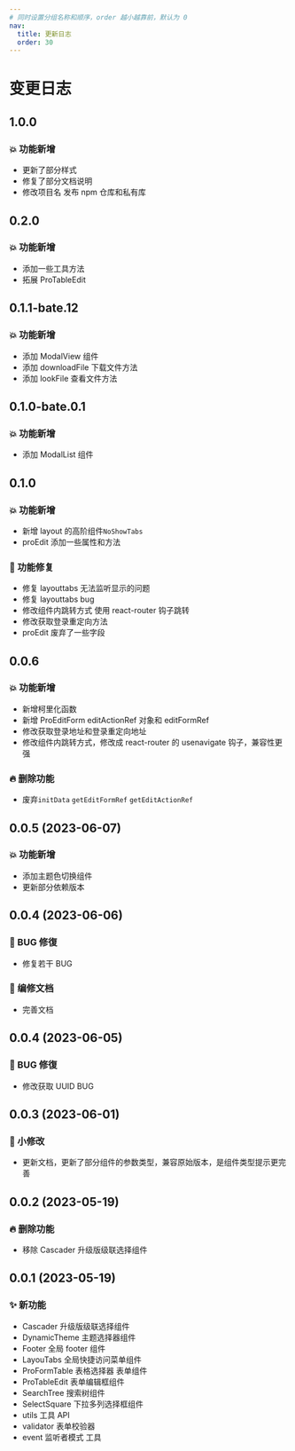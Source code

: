 ```yaml
---
# 同时设置分组名称和顺序，order 越小越靠前，默认为 0
nav:
  title: 更新日志
  order: 30
---
```


# 变更日志

## 1.0.0

### 💥 功能新增

- 更新了部分样式
- 修复了部分文档说明
- 修改项目名 发布 npm 仓库和私有库

## 0.2.0

### 💥 功能新增

- 添加一些工具方法
- 拓展 ProTableEdit

## 0.1.1-bate.12

### 💥 功能新增

- 添加 ModalView 组件
- 添加 downloadFile 下载文件方法
- 添加 lookFile 查看文件方法

## 0.1.0-bate.0.1

### 💥 功能新增

- 添加 ModalList 组件

## 0.1.0

### 💥 功能新增

- 新增 layout 的高阶组件`NoShowTabs`
- proEdit 添加一些属性和方法

### 🐛 功能修复

- 修复 layouttabs 无法监听显示的问题
- 修复 layouttabs bug
- 修改组件内跳转方式 使用 react-router 钩子跳转
- 修改获取登录重定向方法
- proEdit 废弃了一些字段

## 0.0.6

### 💥 功能新增

- 新增柯里化函数
- 新增 ProEditForm editActionRef 对象和 editFormRef
- 修改获取登录地址和登录重定向地址
- 修改组件内跳转方式，修改成 react-router 的 usenavigate 钩子，兼容性更强

### 🔥 删除功能

- 废弃`initData` `getEditFormRef` `getEditActionRef`

## 0.0.5 (2023-06-07)

### 💥 功能新增

- 添加主题色切换组件
- 更新部分依赖版本

## 0.0.4 (2023-06-06)

### 🐛 BUG 修復

- 修复若干 BUG

### 📝 编修文档

- 完善文档

## 0.0.4 (2023-06-05)

### 🐛 BUG 修復

- 修改获取 UUID BUG

## 0.0.3 (2023-06-01)

### 📝 小修改

- 更新文档，更新了部分组件的参数类型，兼容原始版本，是组件类型提示更完善

## 0.0.2 (2023-05-19)

### 🔥 删除功能

- 移除 Cascader 升级版级联选择组件

## 0.0.1 (2023-05-19)

### ✨ 新功能

- Cascader 升级版级联选择组件
- DynamicTheme 主题选择器组件
- Footer 全局 footer 组件
- LayouTabs 全局快捷访问菜单组件
- ProFormTable 表格选择器 表单组件
- ProTableEdit 表单编辑框组件
- SearchTree 搜索树组件
- SelectSquare 下拉多列选择框组件
- utils 工具 API
- validator 表单校验器
- event 监听者模式 工具
